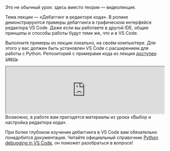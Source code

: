 Это не обычный урок: здесь вместо теории — видеолекция.

Тема лекции — «Дебаггинг в редакторе кода». В ролике демонстрируются примеры дебаггинга в графическом интерфейсе редактора VS Code. Даже если вы работаете в другой IDE, общие принципы и способы работы будут теми же, что и в VS Code.

Выполните примеры из лекции локально, на своём компьютере. Для этого у вас должен быть установлен VS Code с расширением для работы с Python. Репозиторий с примерами кода из лекции [доступен здесь](https://github.com/yandex-praktikum/video_lesson_debug).
<iframe src="https://code.s3.yandex.net/backend-developer/learning-materials/debug.mp4?etag=ddda0331fe4c03573f3bdb358272f7dd-2" style="width:100%;height=100%;"></iframe>
Возможно, в работе вам пригодятся материалы из урока «Выбор и настройка редактора кода».

При более глубоком изучении дебаггинга в VS Code вам обязательно понадобится документация. Читайте официальный справочник [Python debugging in VS Code](https://code.visualstudio.com/docs/python/debugging), он поможет разобраться в вопросе!